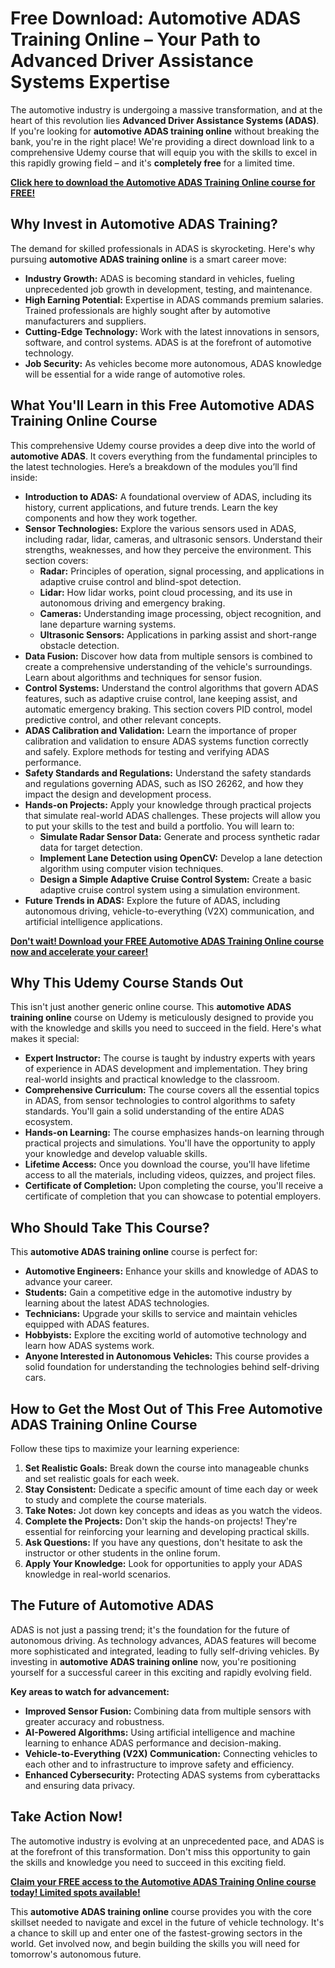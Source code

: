 # Free Download: Automotive ADAS Training Online – Your Path to Advanced Driver Assistance Systems Expertise

The automotive industry is undergoing a massive transformation, and at the heart of this revolution lies **Advanced Driver Assistance Systems (ADAS)**. If you're looking for **automotive ADAS training online** without breaking the bank, you're in the right place! We're providing a direct download link to a comprehensive Udemy course that will equip you with the skills to excel in this rapidly growing field – and it's **completely free** for a limited time.

[**Click here to download the Automotive ADAS Training Online course for FREE!**](https://udemywork.com/automotive-adas-training-online)

## Why Invest in Automotive ADAS Training?

The demand for skilled professionals in ADAS is skyrocketing. Here's why pursuing **automotive ADAS training online** is a smart career move:

*   **Industry Growth:** ADAS is becoming standard in vehicles, fueling unprecedented job growth in development, testing, and maintenance.
*   **High Earning Potential:** Expertise in ADAS commands premium salaries. Trained professionals are highly sought after by automotive manufacturers and suppliers.
*   **Cutting-Edge Technology:** Work with the latest innovations in sensors, software, and control systems. ADAS is at the forefront of automotive technology.
*   **Job Security:** As vehicles become more autonomous, ADAS knowledge will be essential for a wide range of automotive roles.

## What You'll Learn in this Free Automotive ADAS Training Online Course

This comprehensive Udemy course provides a deep dive into the world of **automotive ADAS**. It covers everything from the fundamental principles to the latest technologies. Here’s a breakdown of the modules you’ll find inside:

*   **Introduction to ADAS:** A foundational overview of ADAS, including its history, current applications, and future trends. Learn the key components and how they work together.
*   **Sensor Technologies:** Explore the various sensors used in ADAS, including radar, lidar, cameras, and ultrasonic sensors. Understand their strengths, weaknesses, and how they perceive the environment. This section covers:
    *   **Radar:** Principles of operation, signal processing, and applications in adaptive cruise control and blind-spot detection.
    *   **Lidar:** How lidar works, point cloud processing, and its use in autonomous driving and emergency braking.
    *   **Cameras:** Understanding image processing, object recognition, and lane departure warning systems.
    *   **Ultrasonic Sensors:** Applications in parking assist and short-range obstacle detection.
*   **Data Fusion:** Discover how data from multiple sensors is combined to create a comprehensive understanding of the vehicle's surroundings. Learn about algorithms and techniques for sensor fusion.
*   **Control Systems:** Understand the control algorithms that govern ADAS features, such as adaptive cruise control, lane keeping assist, and automatic emergency braking. This section covers PID control, model predictive control, and other relevant concepts.
*   **ADAS Calibration and Validation:** Learn the importance of proper calibration and validation to ensure ADAS systems function correctly and safely. Explore methods for testing and verifying ADAS performance.
*   **Safety Standards and Regulations:** Understand the safety standards and regulations governing ADAS, such as ISO 26262, and how they impact the design and development process.
*   **Hands-on Projects:** Apply your knowledge through practical projects that simulate real-world ADAS challenges. These projects will allow you to put your skills to the test and build a portfolio. You will learn to:
    *   **Simulate Radar Sensor Data:** Generate and process synthetic radar data for target detection.
    *   **Implement Lane Detection using OpenCV:** Develop a lane detection algorithm using computer vision techniques.
    *   **Design a Simple Adaptive Cruise Control System:** Create a basic adaptive cruise control system using a simulation environment.
*   **Future Trends in ADAS:** Explore the future of ADAS, including autonomous driving, vehicle-to-everything (V2X) communication, and artificial intelligence applications.

[**Don't wait! Download your FREE Automotive ADAS Training Online course now and accelerate your career!**](https://udemywork.com/automotive-adas-training-online)

## Why This Udemy Course Stands Out

This isn't just another generic online course. This **automotive ADAS training online** course on Udemy is meticulously designed to provide you with the knowledge and skills you need to succeed in the field. Here's what makes it special:

*   **Expert Instructor:** The course is taught by industry experts with years of experience in ADAS development and implementation. They bring real-world insights and practical knowledge to the classroom.
*   **Comprehensive Curriculum:** The course covers all the essential topics in ADAS, from sensor technologies to control algorithms to safety standards. You'll gain a solid understanding of the entire ADAS ecosystem.
*   **Hands-on Learning:** The course emphasizes hands-on learning through practical projects and simulations. You'll have the opportunity to apply your knowledge and develop valuable skills.
*   **Lifetime Access:** Once you download the course, you'll have lifetime access to all the materials, including videos, quizzes, and project files.
*   **Certificate of Completion:** Upon completing the course, you'll receive a certificate of completion that you can showcase to potential employers.

## Who Should Take This Course?

This **automotive ADAS training online** course is perfect for:

*   **Automotive Engineers:** Enhance your skills and knowledge of ADAS to advance your career.
*   **Students:** Gain a competitive edge in the automotive industry by learning about the latest ADAS technologies.
*   **Technicians:** Upgrade your skills to service and maintain vehicles equipped with ADAS features.
*   **Hobbyists:** Explore the exciting world of automotive technology and learn how ADAS systems work.
*   **Anyone Interested in Autonomous Vehicles:** This course provides a solid foundation for understanding the technologies behind self-driving cars.

## How to Get the Most Out of This Free Automotive ADAS Training Online Course

Follow these tips to maximize your learning experience:

1.  **Set Realistic Goals:** Break down the course into manageable chunks and set realistic goals for each week.
2.  **Stay Consistent:** Dedicate a specific amount of time each day or week to study and complete the course materials.
3.  **Take Notes:** Jot down key concepts and ideas as you watch the videos.
4.  **Complete the Projects:** Don't skip the hands-on projects! They're essential for reinforcing your learning and developing practical skills.
5.  **Ask Questions:** If you have any questions, don't hesitate to ask the instructor or other students in the online forum.
6.  **Apply Your Knowledge:** Look for opportunities to apply your ADAS knowledge in real-world scenarios.

## The Future of Automotive ADAS

ADAS is not just a passing trend; it's the foundation for the future of autonomous driving. As technology advances, ADAS features will become more sophisticated and integrated, leading to fully self-driving vehicles. By investing in **automotive ADAS training online** now, you're positioning yourself for a successful career in this exciting and rapidly evolving field.

**Key areas to watch for advancement:**

*   **Improved Sensor Fusion:** Combining data from multiple sensors with greater accuracy and robustness.
*   **AI-Powered Algorithms:** Using artificial intelligence and machine learning to enhance ADAS performance and decision-making.
*   **Vehicle-to-Everything (V2X) Communication:** Connecting vehicles to each other and to infrastructure to improve safety and efficiency.
*   **Enhanced Cybersecurity:** Protecting ADAS systems from cyberattacks and ensuring data privacy.

## Take Action Now!

The automotive industry is evolving at an unprecedented pace, and ADAS is at the forefront of this transformation. Don't miss this opportunity to gain the skills and knowledge you need to succeed in this exciting field.

[**Claim your FREE access to the Automotive ADAS Training Online course today! Limited spots available!**](https://udemywork.com/automotive-adas-training-online)

This **automotive ADAS training online** course provides you with the core skillset needed to navigate and excel in the future of vehicle technology. It's a chance to skill up and enter one of the fastest-growing sectors in the world. Get involved now, and begin building the skills you will need for tomorrow's autonomous future.
